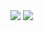 <a><img align="center" src="https://github-readme-stats.vercel.app/api?username=OplatekTomas&count_private=true&include_all_commits=true&show_icons=true&hide_border=true&hide=contribs&theme=dark"/>
  </a>
  <a><img align="center" src="https://github-readme-stats.vercel.app/api/top-langs/?username=OplatekTomas&layout=compact&&hide_border=true&theme=dark" />
</a>
<!--
**OplatekTomas/OplatekTomas** is a ✨ _special_ ✨ repository because its `README.md` (this file) appears on your GitHub profile.

Here are some ideas to get you started:

- 🔭 I’m currently working on ...
- 🌱 I’m currently learning ...
- 👯 I’m looking to collaborate on ...
- 🤔 I’m looking for help with ...
- 💬 Ask me about ...
- 📫 How to reach me: ...
- 😄 Pronouns: ...
- ⚡ Fun fact: ...
-->
